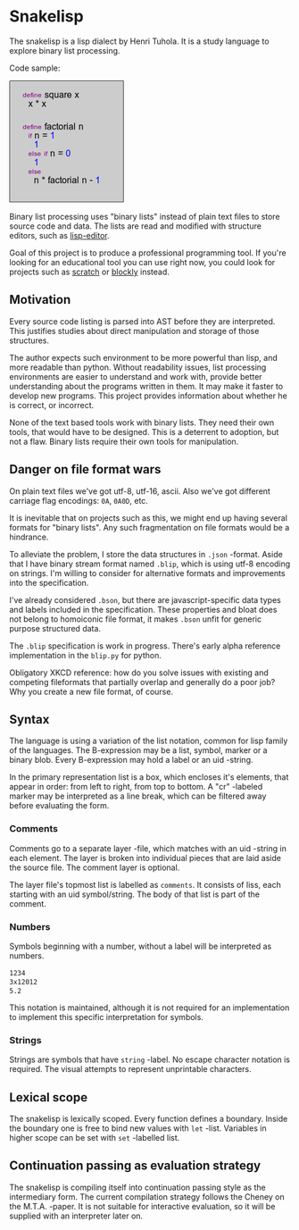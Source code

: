 # Snakelisp

The snakelisp is a lisp dialect by Henri Tuhola. It is a study language to explore binary list processing.

Code sample:

 ![Factorial in lisp-editor](examples/factorial.png)

Binary list processing uses "binary lists" instead of plain text files to store source code and data. The lists are read and modified with structure editors, such as [lisp-editor](https://www.youtube.com/watch?v=-AZbteER_Ho).

Goal of this project is to produce a professional programming tool. If you're looking for an educational tool you can use right now, you could look for projects such as [scratch](http://scratch.mit.edu/) or [blockly](https://blockly-demo.appspot.com/static/apps/index.html) instead.

## Motivation

Every source code listing is parsed into AST before they are interpreted. This justifies studies about direct manipulation and storage of those structures.

The author expects such environment to be more powerful than lisp, and more readable than python. Without readability issues, list processing environments are easier to understand and work with, provide better understanding about the programs written in them. It may make it faster to develop new programs. This project provides information about whether he is correct, or incorrect.

None of the text based tools work with binary lists. They need their own tools, that would have to be designed. This is a deterrent to adoption, but not a flaw. Binary lists require their own tools for manipulation.

## Danger on file format wars

On plain text files we've got utf-8, utf-16, ascii. Also we've got different carriage flag encodings: `0A`, `0A0D`, etc.

It is inevitable that on projects such as this, we might end up having several formats for "binary lists". Any such fragmentation on file formats would be a hindrance.

To alleviate the problem, I store the data structures in `.json` -format. Aside that I have binary stream format named `.blip`, which is using utf-8 encoding on strings. I'm willing to consider for alternative formats and improvements into the specification.

I've already considered `.bson`, but there are javascript-specific data types and labels included in the specification. These properties and bloat does not belong to homoiconic file format, it makes `.bson` unfit for generic purpose structured data.

The `.blip` specification is work in progress. There's early alpha reference implementation in the `blip.py` for python.

Obligatory XKCD reference: how do you solve issues with existing and competing fileformats that partially overlap and generally do a poor job? Why you create a new file format, of course.

## Syntax

The language is using a variation of the list notation, common for lisp family of the languages. The B-expression may be a list, symbol, marker or a binary blob. Every B-expression may hold a label or an uid -string.

In the primary representation list is a box, which encloses it's elements, that appear in order: from left to right, from top to bottom. A "cr" -labeled marker may be interpreted as a line break, which can be filtered away before evaluating the form.

### Comments

Comments go to a separate layer -file, which matches with an uid -string in each element. The layer is broken into individual pieces that are laid aside the source file. The comment layer is optional.

The layer file's topmost list is labelled as `comments`. It consists of liss, each starting with an uid symbol/string. The body of that list is part of the comment.

### Numbers

Symbols beginning with a number, without a label will be interpreted as numbers.

    1234
    3x12012
    5.2

This notation is maintained, although it is not required for an implementation to implement this specific interpretation for symbols.

### Strings

Strings are symbols that have `string` -label. No escape character notation is required. The visual attempts to represent unprintable characters.

## Lexical scope

The snakelisp is lexically scoped. Every function defines a boundary. Inside the boundary one is free to bind new values with `let` -list. Variables in higher scope can be set with `set` -labelled list.

## Continuation passing as evaluation strategy

The snakelisp is compiling itself into continuation passing style as the intermediary form. The current compilation strategy follows the Cheney on the M.T.A. -paper. It is not suitable for interactive evaluation, so it will be supplied with an interpreter later on.
